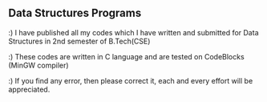 ## Data Structures Programs
:) I have published all my codes which I have written and submitted for Data Structures in 2nd semester of B.Tech(CSE)

:) These codes are written in C language and are tested on CodeBlocks (MinGW compiler)

:) If you find any error, then please correct it, each and every effort will be appreciated.
